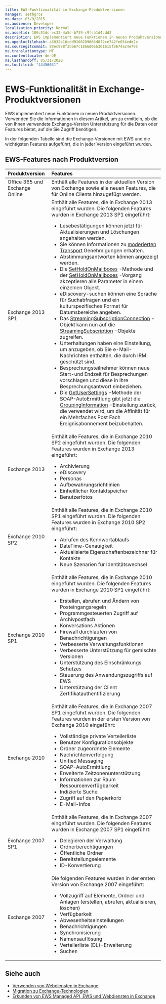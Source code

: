 ```yaml
---
title: EWS-Funktionalität in Exchange-Produktversionen
manager: sethgros
ms.date: 03/9/2015
ms.audience: Developer
localization_priority: Normal
ms.assetid: 186c51dc-ec33-4a5d-b739-c9fcb1d4cdd3
description: EWS implementiert neue Funktionen in neuen Produktversionen. Verwenden Sie die Informationen in diesem Artikel, um zu ermitteln, ob die von Ihnen verwendete Exchange-Version Unterstützung für die Daten oder Features bietet, auf die Sie Zugriff benötigen.
ms.openlocfilehash: a8032e16cdd9100289666d8f2ce742fe054ede2e
ms.sourcegitcommit: 88ec988f2bb67c1866d06b361615f3674a24e795
ms.translationtype: MT
ms.contentlocale: de-DE
ms.lasthandoff: 05/31/2020
ms.locfileid: "44456031"
---
```

# <a name="ews-functionality-in-exchange-product-versions"></a>EWS-Funktionalität in Exchange-Produktversionen

EWS implementiert neue Funktionen in neuen Produktversionen. Verwenden Sie die Informationen in diesem Artikel, um zu ermitteln, ob die von Ihnen verwendete Exchange-Version Unterstützung für die Daten oder Features bietet, auf die Sie Zugriff benötigen. 
  
In der folgenden Tabelle sind die Exchange-Versionen mit EWS und die wichtigsten Features aufgeführt, die in jeder Version eingeführt wurden.
  
## <a name="ews-features-by-product-version"></a>EWS-Features nach Produktversion

|**Produktversion**|**Features**|
|:-----|:-----|
|Office 365 und Exchange Online |Enthält alle Features in der aktuellen Version von Exchange sowie alle neuen Features, die für Online Clients hinzugefügt werden.  |
|Exchange 2013 SP1 | Enthält alle Features, die in Exchange 2013 eingeführt wurden. Die folgenden Features wurden in Exchange 2013 SP1 eingeführt:<ul><li>Lesebestätigungen können jetzt für Aktualisierungen und Löschungen angehalten werden.</li><li>Sie können Informationen zu [moderierten Transport](https://msdn.microsoft.com/library/43a89f71-8002-4cb0-b3c8-1c2b2597f227%28Office.15%29.aspx) Genehmigungen erhalten.</li><li>Abstimmungsantworten können angezeigt werden.</li><li>Die [SetHoldOnMailboxes](https://msdn.microsoft.com/library/microsoft.exchange.webservices.data.exchangeservice.setholdonmailboxes%28v=exchg.80%29.aspx) -Methode und der [SetHoldOnMailboxes](https://msdn.microsoft.com/library/9015a0d8-3495-461b-aa79-797d23169585%28Office.15%29.aspx) -Vorgang akzeptieren alle Parameter in einem einzelnen Objekt.</li><li>eDiscovery-suchen können eine Sprache für Suchabfragen und ein kulturspezifisches Format für Datumsbereiche angeben.</li><li>Das [StreamingSubscriptionConnection](https://msdn.microsoft.com/library/microsoft.exchange.webservices.data.streamingsubscriptionconnection%28v=exchg.80%29.aspx) -Objekt kann nun auf die [StreamingSubscription](https://msdn.microsoft.com/library/microsoft.exchange.webservices.data.streamingsubscription%28v=exchg.80%29.aspx) -Objekte zugreifen.</li><li>Unterhaltungen haben eine Einstellung, um anzugeben, ob Sie e-Mail-Nachrichten enthalten, die durch IRM geschützt sind.</li><li>Besprechungsteilnehmer können neue Start-und Endzeit für Besprechungen vorschlagen und diese in Ihre Besprechungsantwort einbeziehen.</li><li>Die [GetUserSettings](https://msdn.microsoft.com/library/microsoft.exchange.webservices.autodiscover.autodiscoverservice.getusersettings%28v=exchg.80%29.aspx) -Methode der SOAP-AutoErmittlung gibt jetzt die [GroupingInformation](https://msdn.microsoft.com/library/office/dn529149%28v=exchg.150%29.aspx) -Einstellung zurück, die verwendet wird, um die Affinität für ein Mehrfaches Post Fach Ereignisabonnement beizubehalten.</li></ul> |
|Exchange 2013  | Enthält alle Features, die in Exchange 2010 SP2 eingeführt wurden. Die folgenden Features wurden in Exchange 2013 eingeführt:  <ul><li>  Archivierung</li><li>eDiscovery</li><li>Personas</li><li>Aufbewahrungsrichtlinien</li><li>Einheitlicher Kontaktspeicher</li><li>Benutzerfotos</li></ul> |
|Exchange 2010 SP2  | Enthält alle Features, die in Exchange 2010 SP1 eingeführt wurden. Die folgenden Features wurden in Exchange 2010 SP2 eingeführt:  <ul><li>  Abrufen des Kennwortablaufs</li><li>DateTime-Genauigkeit</li><li>Aktualisierte Eigenschaftenbezeichner für Kontakte</li><li>Neue Szenarien für Identitätswechsel</li></ul> |
|Exchange 2010 SP1  | Enthält alle Features, die in Exchange 2010 eingeführt wurden. Die folgenden Features wurden in Exchange 2010 SP1 eingeführt:  <ul><li>  Erstellen, abrufen und Ändern von Posteingangsregeln</li><li>Programmgesteuerten Zugriff auf Archivpostfach</li><li>Konversations Aktionen</li><li>Firewall durchlaufen von Benachrichtigungen</li><li>Verbesserte Verwaltungsfunktionen</li><li>Verbesserte Unterstützung für gemischte Versionen</li><li>Unterstützung des Einschränkungs Schutzes</li><li>Steuerung des Anwendungszugriffs auf EWS</li><li>Unterstützung der Client Zertifikatauthentifizierung</li></ul> |
|Exchange 2010  | Enthält alle Features, die in Exchange 2007 SP1 eingeführt wurden. Die folgenden Features wurden in der ersten Version von Exchange 2010 eingeführt: <ul> <li>  Vollständige private Verteilerliste</li><li>Benutzer Konfigurationsobjekte</li><li>Ordner zugeordnete Elemente</li><li>Nachrichtenverfolgung</li><li>Unified Messaging</li><li>SOAP-AutoErmittlung  </li><li>Erweiterte Zeitzonenunterstützung</li><li>Informationen zur Raum Ressourcenverfügbarkeit</li><li>Indizierte Suche</li><li>Zugriff auf den Papierkorb</li><li>E-Mail-Infos</li></ul> |
|Exchange 2007 SP1  | Enthält alle Features, die in Exchange 2007 eingeführt wurden. Die folgenden Features wurden in Exchange 2007 SP1 eingeführt:  <ul><li>  Delegieren der Verwaltung</li><li>Ordnerberechtigungen</li><li>Öffentliche Ordner</li><li>Bereitstellungselemente</li><li>ID-Konvertierung</li></ul> |
|Exchange 2007  | Die folgenden Features wurden in der ersten Version von Exchange 2007 eingeführt:  <ul><li>  Vollzugriff auf Elemente, Ordner und Anlagen (erstellen, abrufen, aktualisieren, löschen)</li><li>Verfügbarkeit</li><li>Abwesenheitseinstellungen</li><li>Benachrichtigungen</li><li>Synchronisierung</li><li>Namensauflösung</li><li>Verteilerliste (DL)-Erweiterung</li><li>Suchen</li></ul> |
   
## <a name="see-also"></a>Siehe auch

- [Verwenden von Webdiensten in Exchange](start-using-web-services-in-exchange.md)
- [Migration zu Exchange-Technologien](../migrating-to-exchange-online-and-exchange-2013-technologies.md)
- [Erkunden von EWS Managed API, EWS und Webdiensten in Exchange](explore-the-ews-managed-api-ews-and-web-services-in-exchange.md)  
    

